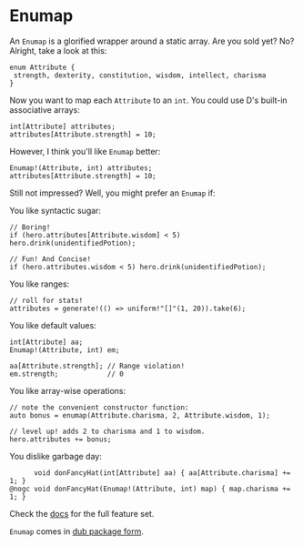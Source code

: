 Enumap
===

An `Enumap` is a glorified wrapper around a static array.
Are you sold yet? No? Alright, take a look at this:

```
enum Attribute {
 strength, dexterity, constitution, wisdom, intellect, charisma
}
```

Now you want to map each `Attribute` to an `int`.
You could use D's built-in associative arrays:

```
int[Attribute] attributes;
attributes[Attribute.strength] = 10;
```

However, I think you'll like `Enumap` better:

```
Enumap!(Attribute, int) attributes;
attributes[Attribute.strength] = 10;
```

Still not impressed? Well, you might prefer an `Enumap` if:

You like syntactic sugar:

```
// Boring!
if (hero.attributes[Attribute.wisdom] < 5) hero.drink(unidentifiedPotion);

// Fun! And Concise!
if (hero.attributes.wisdom < 5) hero.drink(unidentifiedPotion);
```

You like ranges:

```
// roll for stats!
attributes = generate!(() => uniform!"[]"(1, 20)).take(6);
```

You like default values:

```
int[Attribute] aa;
Enumap!(Attribute, int) em;

aa[Attribute.strength]; // Range violation!
em.strength;            // 0
```

You like array-wise operations:

```
// note the convenient constructor function:
auto bonus = enumap(Attribute.charisma, 2, Attribute.wisdom, 1);

// level up! adds 2 to charisma and 1 to wisdom.
hero.attributes += bonus;
```

You dislike garbage day:

```
      void donFancyHat(int[Attribute] aa) { aa[Attribute.charisma] += 1; }
@nogc void donFancyHat(Enumap!(Attribute, int) map) { map.charisma += 1; }
```

Check the [docs](http://rcorre.github.io/enumap) for the full feature set.

`Enumap` comes in [dub package form](http://code.dlang.org/packages/enumap).
